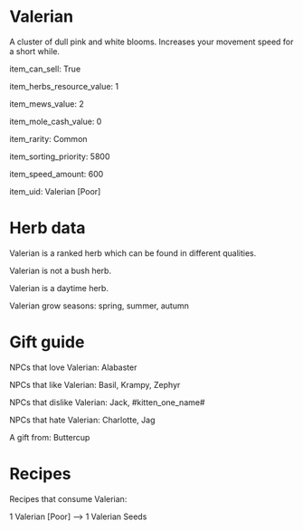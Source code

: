 # Valerian

A cluster of dull pink and white blooms. Increases your movement speed for a short while.

item_can_sell: True

item_herbs_resource_value: 1

item_mews_value: 2

item_mole_cash_value: 0

item_rarity: Common

item_sorting_priority: 5800

item_speed_amount: 600

item_uid: Valerian [Poor]

# Herb data

Valerian is a ranked herb which can be found in different qualities.

Valerian is not a bush herb.

Valerian is a daytime herb.

Valerian grow seasons: spring, summer, autumn

# Gift guide

NPCs that love Valerian: Alabaster

NPCs that like Valerian: Basil, Krampy, Zephyr

NPCs that dislike Valerian: Jack, #kitten_one_name#

NPCs that hate Valerian: Charlotte, Jag

A gift from: Buttercup

# Recipes

Recipes that consume Valerian:

1 Valerian [Poor] --> 1 Valerian Seeds